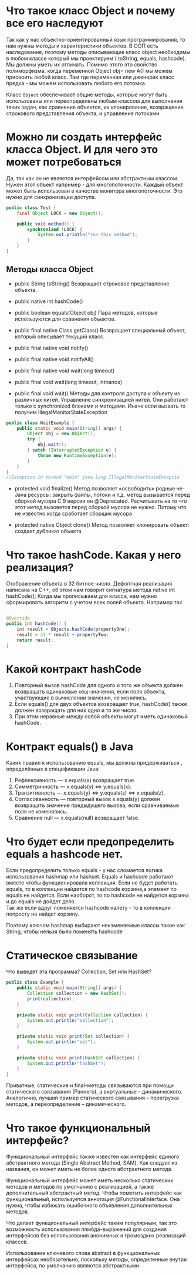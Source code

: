 # Что такое класс Object и почему все его наследуют

Так как у нас объектно-ориентированный язык программирования, то нам нужны методы и характеристики объектов.
В ООП есть наследование, поэтому методы описывающие класс object необходимы в любом классе который мы проектируем (
toString, equals, hashcode).
Мы должны уметь их отличать.
Помимо этого это свойство полиморфизма, когда переменной Object obj= new A() мы можем присвоить любой класс.
Там где переменная или дженерик класс предка - мы можем использовать любого его потомка.

Класс `Object` обеспечивает общие методы, которые могут быть использованы или переопределены любым классом для
выполнения таких задач, как сравнение объектов, их клонирование, возвращение строкового представления объекта, и
управление потоками

# Можно ли создать интерфейс класса Object. И для чего это может потребоваться

Да, так как он не является интерфейсом или абстрактным классом.
Нужен этот объект например - для многопоточности. Каждый объект может быть использован в качестве монитора
многопоточности.
Это нужно для синхронизации доступа.

```java
public class Test {
    final Object LOCK = new Object();

    public void method() {
        synchronized (LOCK) {
            System.out.println("run this method");
        }
    }
}
```

## Методы класса Object

* public String toString()
  Возвращает строковое представление объекта.

* public native int hashCode()
* public boolean equals(Object obj)
  Пара методов, которые используются для сравнения объектов.

* public final native Class getClass()
  Возвращает специальный объект, который описывает текущий класс.

* public final native void notify()
* public final native void notifyAll()
* public final native void wait(long timeout)
* public final void wait(long timeout, intnanos)
* public final void wait()
  Методы для контроля доступа к объекту из различных нитей. Управление синхронизацией нитей.
  Они работают только с synchronized блоками и методами. Иначе если вызвать то получим IllegalMonitorStateException

```java
public class WaitExample {
    public static void main(String[] args) {
        Object obj = new Object();
        try {
            obj.wait();
        } catch (InterruptedException e) {
            throw new RuntimeException(e);
        }
    }
}
//Exception in thread "main" java.lang.IllegalMonitorStateExceptio
```

* protected void finalize()
  Метод позволяет «освободить» родные не-Java ресурсы: закрыть файлы, потоки и т.д.
  метод вызывается перед сборкой мусора
  С 9 версии он @Deprecated. Расчитывать на то что этот метод вызовется перед сборкой мусора не нужно. Потому что не
  известно когда сработает сборщик мусора

* protected native Object clone()
  Метод позволяет клонировать объект: создает дубликат объекта

# Что такое hashCode. Какая у него реализация?

Отображение объекта в 32 битное число.
Дефолтная реализация написана на С++, об этом нам говорит сигнатура метода native int hashCode();
Когда мы прописываем для класса, нам нужно сформировать алгоритм с учетом всех полей объекта.
Например так

```java

@Override
public int hashCode() {
    int result = Objects.hashCode(propertyOne);
    result = 31 * result + propertyTwo;
    return result;
}
```

# Какой контракт  hashCode

1. Повторный вызов hashCode для одного и того же объекта должен возвращать одинаковые хеш-значения, если поля объекта,
   участвующие в вычислении значения, не менялись.
2. Если equals() для двух объектов возвращает true, hashCode() также должен возвращать для них одно и то же число.
3. При этом неравные между собой объекты могут иметь одинаковый hashCode.

# Контракт equals() в Java

Каких правил к использованию equals, мы должны придерживаться , определённых в спецификации Java:

1. Рефлексивность — x.equals(x) возвращает true.
2. Симметричность — x.equals(y) <=> y.equals(x).
3. Транзитивность — x.equals(y) <=> y.equals(z) <=> x.equals(z).
4. Согласованность — повторный вызов x.equals(y) должен возвращать значение предыдущего вызова, если сравниваемые поля
   не изменялись.
5. Сравнение null — x.equals(null) возвращает false.

# Что будет если предопределить equals а hashcode нет.

Если предопределить только equals - у нас сломается логика использования hashmap или hashset. Equals и hashcode
работают вместе чтобы функционировала коллекция. Если не будет работать equals, то в коллекции найдется по hashcode
корзина,а элемент по equals не найдется. Если наоборот, то по hashcode не найдется корзина и до equals не дойдет дело.  
Так же если вдруг поменяется hashcode налету - то в коллекции попросту не найдет корзину.

Поэтому ключом hashmap выбирают неизменяемые классы такие как String, чтобы нельзя было поменять hashcode

# Статическое связывание

Что выведет эта программа? Collection, Set или HashSet?

```java
public class Example {
    public static void main(String[] args) {
        Collection collection = new HashSet();
        print(collection);
    }

    private static void print(Collection collection) {
        System.out.println("collection");
    }

    private static void print(Set collection) {
        System.out.println("set");
    }

    private static void print(HashSet collection) {
        System.out.println("hashSet");
    }
}
```

Приватные, статические и final-методы связываются
при помощи статического связывания (Раннего), а виртуальные – динамического. Аналогично, лучший пример статического
связывания –
перегрузка методов, а переопределение – динамического.

# Что такое функциональный интерфейс?

Функциональный интерфейс также известен как интерфейс единого абстрактного метода (Single Abstract Method, SAM). Как
следует из названия, он может иметь не более одного абстрактного метода.

Функциональный интерфейс может иметь несколько статических методов и методов по умолчанию с реализацией, а также
дополнительный абстрактный метод. Чтобы пометить интерфейс как функциональный, используется аннотация
@FunctionalInterface. Она нужна, чтобы избежать ошибочного объявления дополнительных методов.

Что делает функциональный интерфейс таким популярным, так это возможность использования лямбда-выражений для создания
интерфейсов без использования анонимных и громоздких реализаций классов.

Использование ключевого слова abstract в функциональных интерфейсах необязательно, поскольку методы, определенные внутри
интерфейса, по умолчанию являются абстрактными.